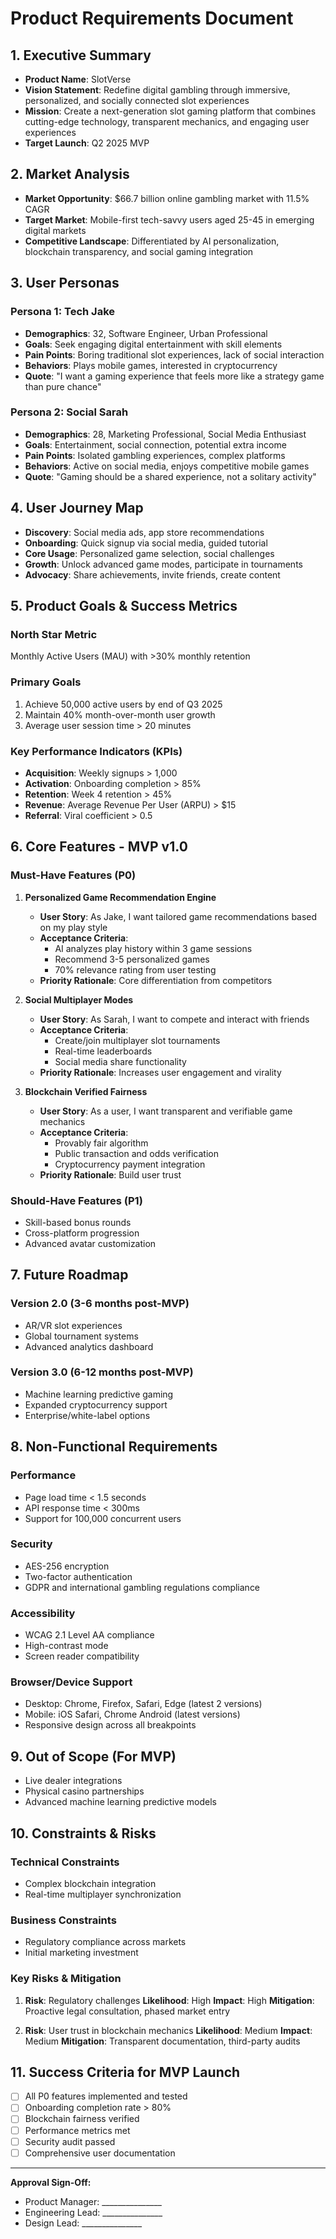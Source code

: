 # Product Requirements Document

## 1. Executive Summary
- **Product Name**: SlotVerse
- **Vision Statement**: Redefine digital gambling through immersive, personalized, and socially connected slot experiences
- **Mission**: Create a next-generation slot gaming platform that combines cutting-edge technology, transparent mechanics, and engaging user experiences
- **Target Launch**: Q2 2025 MVP

## 2. Market Analysis
- **Market Opportunity**: $66.7 billion online gambling market with 11.5% CAGR
- **Target Market**: Mobile-first tech-savvy users aged 25-45 in emerging digital markets
- **Competitive Landscape**: Differentiated by AI personalization, blockchain transparency, and social gaming integration

## 3. User Personas

### Persona 1: Tech Jake
- **Demographics**: 32, Software Engineer, Urban Professional
- **Goals**: Seek engaging digital entertainment with skill elements
- **Pain Points**: Boring traditional slot experiences, lack of social interaction
- **Behaviors**: Plays mobile games, interested in cryptocurrency
- **Quote**: "I want a gaming experience that feels more like a strategy game than pure chance"

### Persona 2: Social Sarah
- **Demographics**: 28, Marketing Professional, Social Media Enthusiast
- **Goals**: Entertainment, social connection, potential extra income
- **Pain Points**: Isolated gambling experiences, complex platforms
- **Behaviors**: Active on social media, enjoys competitive mobile games
- **Quote**: "Gaming should be a shared experience, not a solitary activity"

## 4. User Journey Map
- **Discovery**: Social media ads, app store recommendations
- **Onboarding**: Quick signup via social media, guided tutorial
- **Core Usage**: Personalized game selection, social challenges
- **Growth**: Unlock advanced game modes, participate in tournaments
- **Advocacy**: Share achievements, invite friends, create content

## 5. Product Goals & Success Metrics

### North Star Metric
Monthly Active Users (MAU) with >30% monthly retention

### Primary Goals
1. Achieve 50,000 active users by end of Q3 2025
2. Maintain 40% month-over-month user growth
3. Average user session time > 20 minutes

### Key Performance Indicators (KPIs)
- **Acquisition**: Weekly signups > 1,000
- **Activation**: Onboarding completion > 85%
- **Retention**: Week 4 retention > 45%
- **Revenue**: Average Revenue Per User (ARPU) > $15
- **Referral**: Viral coefficient > 0.5

## 6. Core Features - MVP v1.0

### Must-Have Features (P0)
1. **Personalized Game Recommendation Engine**
   - **User Story**: As Jake, I want tailored game recommendations based on my play style
   - **Acceptance Criteria**:
     * AI analyzes play history within 3 game sessions
     * Recommend 3-5 personalized games
     * 70% relevance rating from user testing
   - **Priority Rationale**: Core differentiation from competitors

2. **Social Multiplayer Modes**
   - **User Story**: As Sarah, I want to compete and interact with friends
   - **Acceptance Criteria**:
     * Create/join multiplayer slot tournaments
     * Real-time leaderboards
     * Social media share functionality
   - **Priority Rationale**: Increases user engagement and virality

3. **Blockchain Verified Fairness**
   - **User Story**: As a user, I want transparent and verifiable game mechanics
   - **Acceptance Criteria**:
     * Provably fair algorithm
     * Public transaction and odds verification
     * Cryptocurrency payment integration
   - **Priority Rationale**: Build user trust

### Should-Have Features (P1)
- Skill-based bonus rounds
- Cross-platform progression
- Advanced avatar customization

## 7. Future Roadmap

### Version 2.0 (3-6 months post-MVP)
- AR/VR slot experiences
- Global tournament systems
- Advanced analytics dashboard

### Version 3.0 (6-12 months post-MVP)
- Machine learning predictive gaming
- Expanded cryptocurrency support
- Enterprise/white-label options

## 8. Non-Functional Requirements

### Performance
- Page load time < 1.5 seconds
- API response time < 300ms
- Support for 100,000 concurrent users

### Security
- AES-256 encryption
- Two-factor authentication
- GDPR and international gambling regulations compliance

### Accessibility
- WCAG 2.1 Level AA compliance
- High-contrast mode
- Screen reader compatibility

### Browser/Device Support
- Desktop: Chrome, Firefox, Safari, Edge (latest 2 versions)
- Mobile: iOS Safari, Chrome Android (latest versions)
- Responsive design across all breakpoints

## 9. Out of Scope (For MVP)
- Live dealer integrations
- Physical casino partnerships
- Advanced machine learning predictive models

## 10. Constraints & Risks

### Technical Constraints
- Complex blockchain integration
- Real-time multiplayer synchronization

### Business Constraints
- Regulatory compliance across markets
- Initial marketing investment

### Key Risks & Mitigation
1. **Risk**: Regulatory challenges
   **Likelihood**: High
   **Impact**: High
   **Mitigation**: Proactive legal consultation, phased market entry

2. **Risk**: User trust in blockchain mechanics
   **Likelihood**: Medium
   **Impact**: Medium
   **Mitigation**: Transparent documentation, third-party audits

## 11. Success Criteria for MVP Launch
- [ ] All P0 features implemented and tested
- [ ] Onboarding completion rate > 80%
- [ ] Blockchain fairness verified
- [ ] Performance metrics met
- [ ] Security audit passed
- [ ] Comprehensive user documentation

---

**Approval Sign-Off:**
- Product Manager: _______________
- Engineering Lead: _______________
- Design Lead: _______________